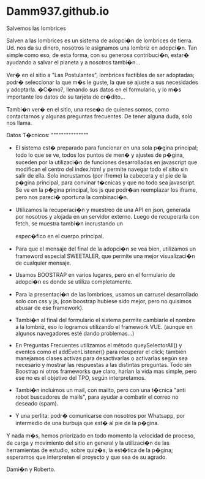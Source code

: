 # Damm937.github.io
Salvemos las lombrices

Salven a las lombrices es un sistema de adopci�n de lombrices de tierra.
Ud. nos da su dinero, nosotros le asignamos una lombriz en adopci�n.
Tan simple como eso, de esta forma, con su generosa contribuci�n, 
estar� ayudando a salvar el planeta y a nosotros tambi�n...
 
Ver� en el sitio a "Las Postulantes", lombrices factibles de ser adoptadas;
podr� seleccionar la que m�s le guste, la que se ajuste a sus necesidades y
adoptarla. �C�mo?, llenando sus datos en el formulario, y lo m�s importante
los datos de su tarjeta de cr�dito...

Tambi�n ver� en el sitio, una rese�a de quienes somos, como contactarnos y 
algunas preguntas frecuentes. De tener alguna duda, solo nos llama.

Datos T�cnicos:
"""""""""""""""
- El sistema est� preparado para funcionar en una sola p�gina principal; 
todo lo que se ve, todos los puntos de men� y ajustes de p�gina, suceden
por la utilizaci�n de funciones desarrolladas en javascript que modifican
el centro del index.html y permite navegar todo el sitio sin salir de ella.
Solo incrustamos (por ifreme) la cabecera y el pie de la p�gina principal, para 
convinar t�cnicas y que no todo sea javascript. Se ve en la p�gina principal, los
js que podr�an reemplazar los iframe, pero nos pareci� oportuna la combinaci�n.

- Utilizamos la recuperaci�n y muestreo de una API en json, generada por nosotros
y alojada en un servidor externo. Luego de recuperarla con fetch, se muestra tambi�n
incrustando un <div> espec�fico en el cuerpo principal.

- Para que el mensaje del final de la adopci�n se vea bien, utilizamos un frameword especial
SWEETALER, que permite una mejor visualizaci�n de cualquier mensaje.

- Usamos BOOSTRAP en varios lugares, pero en el formulario de adopci�n es donde se utiliza 
completamente. 

- Para la presentaci�n de las lombrices, usamos un carrusel desarrollado solo con css y js, 
(con boostrap hubiese sido mejor, pero no quisimos abusar de ese framework).

- Tambi�n al final del formulario el sistema permite cambiarle el nombre a la lombriz, eso lo 
logramos utilizando el framework VUE. (aunque en algunos navegadores esté dando problemas...)

- En Preguntas Frecuentes utilizamos el método queySelectorAll() y eventos como el addEvenListener() 
para recuperar el click; también manejamos clases activas para desactivarlas o activarlas según sea 
necesario y mostrar las respuestas a las distintas preguntas. Todo sin Boostrap ni otros frameworks 
que claro, harían la vida mas simple, pero ese no es el objetivo del TPO, según interpretamos.

- Tambi�n incluimos un mail, con mailto, pero con una t�cnica "anti robot buscadores de mails", 
para ayudar a combatir el correo no deseado (spam).

- Y una perlita: podr� comunicarse con nosotros por Whatsapp, por intermedio de una burbuja
que est� al pie de la p�gina.


Y nada m�s, hemos priorizado en todo momento la velocidad de proceso, de carga y movimiento
del sitio en general y la utilizaci�n de las herramientas de estudio, sobre quiz�s, la est�tica 
de la p�gina; esperamos que interpreten el proyecto y que sea de su agrado. 

Dami�n y Roberto.
